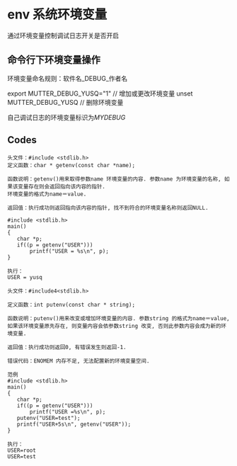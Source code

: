 # env 系统环境变量
通过环境变量控制调试日志开关是否开启

## 命令行下环境变量操作
环境变量命名规则：软件名_DEBUG_作者名

export MUTTER_DEBUG_YUSQ="1" // 增加或更改环境变量
unset  MUTTER_DEBUG_YUSQ     // 删除环境变量

自己调试日志的环境变量标识为*MYDEBUG*



## Codes
``` getenv()  取得环境变量内容
头文件：#include <stdlib.h>
定义函数：char * getenv(const char *name);

函数说明：getenv()用来取得参数name 环境变量的内容. 参数name 为环境变量的名称, 如果该变量存在则会返回指向该内容的指针.
环境变量的格式为name＝value.

返回值：执行成功则返回指向该内容的指针, 找不到符合的环境变量名称则返回NULL.

#include <stdlib.h>
main()
{
   char *p;
   if((p = getenv("USER")))
       printf("USER = %s\n", p);
}

执行：
USER = yusq

```

``` putenv() 改变或增加环境变量
头文件：#include4<stdlib.h>

定义函数：int putenv(const char * string);

函数说明：putenv()用来改变或增加环境变量的内容. 参数string 的格式为name＝value, 
如果该环境变量原先存在, 则变量内容会依参数string 改变, 否则此参数内容会成为新的环境变量.

返回值：执行成功则返回0, 有错误发生则返回-1.

错误代码：ENOMEM 内存不足, 无法配置新的环境变量空间.

范例
#include <stdlib.h>
main()
{
   char *p;
   if((p = getenv("USER")))
       printf("USER =%s\n", p);
   putenv("USER=test");
   printf("USER+5s\n", getenv("USER"));
}

执行：
USER=root
USER=test
```
